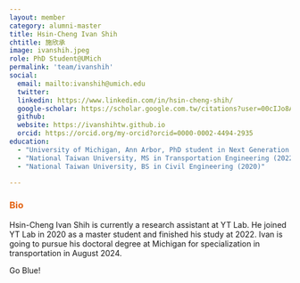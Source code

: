 ```yaml
---
layout: member
category: alumni-master
title: Hsin-Cheng Ivan Shih
chtitle: 施欣承
image: ivanshih.jpeg
role: PhD Student@UMich
permalink: 'team/ivanshih'
social:
  email: mailto:ivanshih@umich.edu
  twitter: 
  linkedin: https://www.linkedin.com/in/hsin-cheng-shih/
  google-scholar: https://scholar.google.com.tw/citations?user=00cIJo8AAAAJ&hl=zh-TW
  github: 
  website: https://ivanshihtw.github.io
  orcid: https://orcid.org/my-orcid?orcid=0000-0002-4494-2935
education:
  - "University of Michigan, Ann Arbor, PhD student in Next Generation Transportation Systems (2024-)"
  - "National Taiwan University, MS in Transportation Engineering (2022)"
  - "National Taiwan University, BS in Civil Engineering (2020)"

---
```


<h3 style="color: #e36414;">Bio</h3>

Hsin-Cheng Ivan Shih is currently a research assistant at YT Lab. He joined YT Lab in 2020 as a master student and finished his study at 2022. Ivan is going to pursue his doctoral degree at Michigan for specialization in transportation in August 2024. 

Go Blue!
